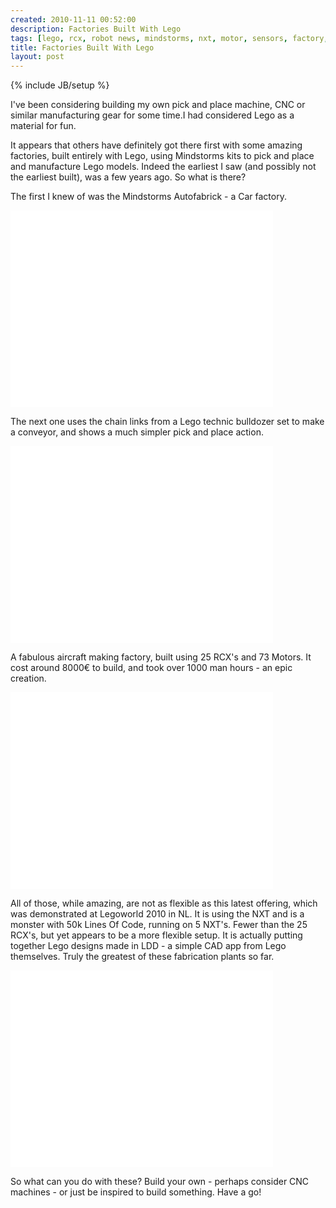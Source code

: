 ```yaml
---
created: 2010-11-11 00:52:00
description: Factories Built With Lego
tags: [lego, rcx, robot news, mindstorms, nxt, motor, sensors, factory, fabrication, assembly line]
title: Factories Built With Lego
layout: post
---
```

{% include JB/setup %}

I've been considering building my own pick and place machine, CNC or similar manufacturing gear for some time.I had considered Lego as a material for fun.

It appears that others have definitely got there first with some amazing factories, built entirely with Lego, using Mindstorms kits to pick and place and manufacture Lego models. Indeed the earliest I saw (and possibly not the earliest built), was a few years ago. So what is there?

The first I knew of was the Mindstorms Autofabrick - a Car factory.

<div class="embed-responsive embed-responsive-16by9">
<iframe width="420" height="315" src="//www.youtube.com/embed/GQ3AcPEPbH0?rel=0" frameborder="0" allowfullscreen="true"></iframe>
</div>

The next one uses the chain links from a Lego technic bulldozer set to make a conveyor, and shows a much simpler pick and place action.

<div class="embed-responsive embed-responsive-16by9">
<iframe width="420" height="315" src="//www.youtube.com/embed/HVBOnKPoxv4?rel=0" frameborder="0" allowfullscreen="true"></iframe>
</div>

A fabulous aircraft making factory, built using 25 RCX's and 73 Motors. It cost around 8000€ to build, and took over 1000 man hours - an epic creation.

<div class="embed-responsive embed-responsive-16by9">
<iframe width="420" height="315" src="//www.youtube.com/embed/7Z1SsCl5OPY?rel=0" frameborder="0" allowfullscreen="true"></iframe>
</div>

All of those, while amazing, are not as flexible as this latest offering, which was demonstrated at Legoworld 2010 in NL. It is using the NXT and is a monster with 50k Lines Of Code, running on 5 NXT's. Fewer than the 25 RCX's, but yet appears to be a more flexible setup. It is actually putting together Lego designs made in LDD - a simple CAD app from Lego themselves. Truly the greatest of these fabrication plants so far.

<div class="embed-responsive embed-responsive-16by9">
<iframe width="420" height="315" src="//www.youtube.com/embed/wgj9cZtW2Fs?rel=0" frameborder="0" allowfullscreen="true"></iframe>
</div>

So what can you do with these? Build your own - perhaps consider CNC machines - or just be inspired to build something. Have a go!
